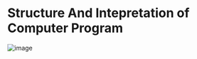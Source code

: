 # Structure And Intepretation of Computer Program

![image](https://user-images.githubusercontent.com/107595740/205807233-ea8bc1fa-12d2-48d3-ba45-11ce0d1a168e.png)
